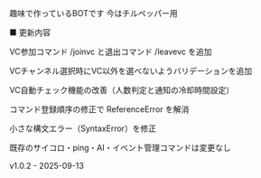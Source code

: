 趣味で作っているBOTです
今はチルペッパー用

■ 更新内容

VC参加コマンド /joinvc と退出コマンド /leavevc を追加

VCチャンネル選択時にVC以外を選べないようバリデーションを追加

VC自動チェック機能の改善（人数判定と通知の冷却時間設定）

コマンド登録順序の修正で ReferenceError を解消

小さな構文エラー（SyntaxError）を修正

既存のサイコロ・ping・AI・イベント管理コマンドは変更なし

v1.0.2 - 2025-09-13